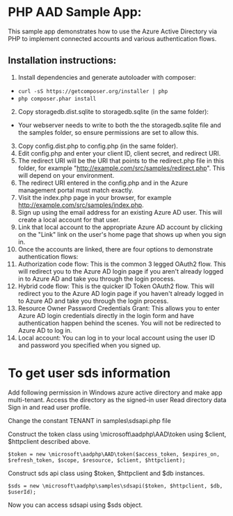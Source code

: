 # PHP AAD Sample App:
This sample app demonstrates how to use the Azure Active Directory via PHP to implement connected accounts and various authentication flows.

## Installation instructions:
1. Install dependencies and generate autoloader with composer:
  * `curl -sS https://getcomposer.org/installer | php`
  * `php composer.phar install`
2. Copy storagedb.dist.sqlite to storagedb.sqlite (in the same folder):
  * Your webserver needs to write to both the the storagedb.sqlite file and the samples folder, so ensure permissions are set to allow this.
3. Copy config.dist.php to config.php (in the same folder).
4. Edit config.php and enter your client ID, client secret, and redirect URI.
  1. The redirect URI will be the URI that points to the redirect.php file in this folder, for example "http://example.com/src/samples/redirect.php". This will depend on your environment.
  2. The redirect URI entered in the config.php and in the Azure management portal must match exactly.
5. Visit the index.php page in your browser, for example http://example.com/src/samples/index.php.
6. Sign up using the email address for an existing Azure AD user. This will create a local account for that user.
7. Link that local account to the appropriate Azure AD account by clicking on the "Link" link on the user's home page that shows up when you sign in.
6. Once the accounts are linked, there are four options to demonstrate authentication flows:
  1. Authorization code flow: This is the common 3 legged OAuth2 flow. This will redirect you to the Azure AD login page if you aren't already logged in to Azure AD and take you through the login process.
  2. Hybrid code flow: This is the quicker ID Token OAuth2 flow. This will redirect you to the Azure AD login page if you haven't already logged in to Azure AD and take you through the login process.
  3. Resource Owner Password Credentials Grant: This allows you to enter Azure AD login credentials directly in the login form and have authentication happen behind the scenes. You will not be redirected to Azure AD to log in.
  4. Local account: You can log in to your local account using the user ID and password you specified when you signed up.

# To get user sds information

Add following permission in Windows azure active directory and make app multi-tenant.
Access the directory as the signed-in user
Read directory data
Sign in and read user profile.

Change the constant TENANT in samples\sdsapi.php file

Construct the token class using \microsoft\aadphp\AAD\token using $client, $httpclient described above.
```
$token = new \microsoft\aadphp\AAD\token($access_token, $expires_on, $refresh_token, $scope, $resource, $client, $httpclient);
```

Construct sds api class using $token, $httpclient and $db instances.
```
$sds = new \microsoft\aadphp\samples\sdsapi($token, $httpclient, $db, $userId);
```
Now you can access sdsapi using $sds object.